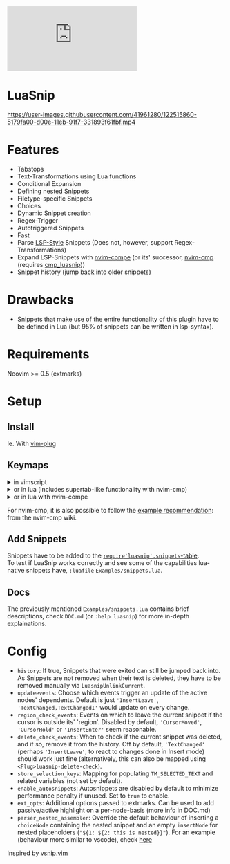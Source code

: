 [![LuaSnip](https://img.shields.io/matrix/luasnip:matrix.org?label=Matrix&logo=matrix)](https://matrix.to/#/%23luasnip:matrix.org)
# LuaSnip
https://user-images.githubusercontent.com/41961280/122515860-5179fa00-d00e-11eb-91f7-331893f61fbf.mp4

# Features
- Tabstops
- Text-Transformations using Lua functions
- Conditional Expansion
- Defining nested Snippets
- Filetype-specific Snippets
- Choices
- Dynamic Snippet creation
- Regex-Trigger
- Autotriggered Snippets
- Fast
- Parse [LSP-Style](https://microsoft.github.io/language-server-protocol/specification#snippet_syntax) Snippets (Does not, however, support Regex-Transformations)
- Expand LSP-Snippets with [nvim-compe](https://github.com/hrsh7th/nvim-compe) (or its' successor, [nvim-cmp](https://github.com/hrsh7th/nvim-cmp) (requires [cmp_luasnip](https://github.com/saadparwaiz1/cmp_luasnip)))
- Snippet history (jump back into older snippets)

# Drawbacks
- Snippets that make use of the entire functionality of this plugin have to be defined in Lua (but 95% of snippets can be written in lsp-syntax).

# Requirements
Neovim >= 0.5 (extmarks)

# Setup
## Install 
Ie. With [vim-plug](https://github.com/junegunn/vim-plug)
## Keymaps
  <details>
   <summary>in vimscript</summary>
  
```vim
imap <silent><expr> <Tab> luasnip#expand_or_jumpable() ? '<Plug>luasnip-expand-or-jump' : '<Tab>' 
inoremap <silent> <S-Tab> <cmd>lua require'luasnip'.jump(-1)<Cr>

snoremap <silent> <Tab> <cmd>lua require('luasnip').jump(1)<Cr>
snoremap <silent> <S-Tab> <cmd>lua require('luasnip').jump(-1)<Cr>

imap <silent><expr> <C-E> luasnip#choice_active() ? '<Plug>luasnip-next-choice' : '<C-E>'
smap <silent><expr> <C-E> luasnip#choice_active() ? '<Plug>luasnip-next-choice' : '<C-E>'
```
  </details>
   <details>
   <summary>or in lua (includes supertab-like functionality with nvim-cmp)</summary>

```lua
local function prequire(...)
local status, lib = pcall(require, ...)
if (status) then return lib end
    return nil
end

local luasnip = prequire('luasnip')
local cmp = prequire("cmp")

local t = function(str)
    return vim.api.nvim_replace_termcodes(str, true, true, true)
end

local check_back_space = function()
    local col = vim.fn.col('.') - 1
    if col == 0 or vim.fn.getline('.'):sub(col, col):match('%s') then
        return true
    else
        return false
    end
end

_G.tab_complete = function()
    if cmp and cmp.visible() then
        cmp.select_next_item()
    elseif luasnip and luasnip.expand_or_jumpable() then
        return t("<Plug>luasnip-expand-or-jump")
    elseif check_back_space() then
        return t "<Tab>"
    else
        cmp.complete()
    end
    return ""
end
_G.s_tab_complete = function()
    if cmp and cmp.visible() then
        cmp.select_prev_item()
    elseif luasnip and luasnip.jumpable(-1) then
        return t("<Plug>luasnip-jump-prev")
    else
        return t "<S-Tab>"
    end
    return ""
end

vim.api.nvim_set_keymap("i", "<Tab>", "v:lua.tab_complete()", {expr = true})
vim.api.nvim_set_keymap("s", "<Tab>", "v:lua.tab_complete()", {expr = true})
vim.api.nvim_set_keymap("i", "<S-Tab>", "v:lua.s_tab_complete()", {expr = true})
vim.api.nvim_set_keymap("s", "<S-Tab>", "v:lua.s_tab_complete()", {expr = true})
vim.api.nvim_set_keymap("i", "<C-E>", "<Plug>luasnip-next-choice", {})
vim.api.nvim_set_keymap("s", "<C-E>", "<Plug>luasnip-next-choice", {})
```
  </details>
   <details>
   <summary>or in lua with nvim-compe</summary>
 
```lua
local function prequire(...)
local status, lib = pcall(require, ...)
if (status) then return lib end
    return nil
end

local luasnip = prequire('luasnip')

local t = function(str)
    return vim.api.nvim_replace_termcodes(str, true, true, true)
end

local check_back_space = function()
    local col = vim.fn.col('.') - 1
    if col == 0 or vim.fn.getline('.'):sub(col, col):match('%s') then
        return true
    else
        return false
    end
end

_G.tab_complete = function()
    if vim.fn.pumvisible() == 1 then
        return t "<C-n>"
    elseif luasnip and luasnip.expand_or_jumpable() then
        return t("<Plug>luasnip-expand-or-jump")
    elseif check_back_space() then
        return t "<Tab>"
    else
        return vim.fn['compe#complete']()
    end
    return ""
end
_G.s_tab_complete = function()
    if vim.fn.pumvisible() == 1 then
        return t "<C-p>"
    elseif luasnip and luasnip.jumpable(-1) then
        return t("<Plug>luasnip-jump-prev")
    else
        return t "<S-Tab>"
    end
    return ""
end

vim.api.nvim_set_keymap("i", "<Tab>", "v:lua.tab_complete()", {expr = true})
vim.api.nvim_set_keymap("s", "<Tab>", "v:lua.tab_complete()", {expr = true})
vim.api.nvim_set_keymap("i", "<S-Tab>", "v:lua.s_tab_complete()", {expr = true})
vim.api.nvim_set_keymap("s", "<S-Tab>", "v:lua.s_tab_complete()", {expr = true})
vim.api.nvim_set_keymap("i", "<C-E>", "<Plug>luasnip-next-choice", {})
vim.api.nvim_set_keymap("s", "<C-E>", "<Plug>luasnip-next-choice", {})
```
  </details>

For nvim-cmp, it is also possible to follow the
[example recommendation](https://github.com/hrsh7th/nvim-cmp/wiki/Example-mappings#luasnip):
from the nvim-cmp wiki.


## Add Snippets
Snippets have to be added to the [`require'luasnip'.snippets`-table](https://github.com/L3MON4D3/LuaSnip/blob/master/Examples/snippets.lua#L167).  
  To test if LuaSnip works correctly and see some of the capabilities lua-native snippets have, `:luafile` `Examples/snippets.lua`. 

## Docs
The previously mentioned `Examples/snippets.lua` contains brief descriptions, check `DOC.md` (or `:help luasnip`) for more in-depth explainations.

# Config
- `history`: If true, Snippets that were exited can still be jumped back into. As Snippets are not removed when their text is deleted, they have to be removed manually via `LuasnipUnlinkCurrent`.
- `updateevents`: Choose which events trigger an update of the active nodes' dependents. Default is just `'InsertLeave'`, `'TextChanged,TextChangedI'` would update on every change.
- `region_check_events`: Events on which to leave the current snippet if the cursor is outside its' 'region'. Disabled by default, `'CursorMoved'`, `'CursorHold'` or `'InsertEnter'` seem reasonable.
- `delete_check_events`: When to check if the current snippet was deleted, and if so, remove it from the history. Off by default, `'TextChanged'` (perhaps `'InsertLeave'`, to react to changes done in Insert mode) should work just fine (alternatively, this can also be mapped using `<Plug>luasnip-delete-check`). 
- `store_selection_keys`: Mapping for populating `TM_SELECTED_TEXT` and related variables (not set by default).
- `enable_autosnippets`: Autosnippets are disabled by default to minimize performance penalty if unused. Set to `true` to enable.
- `ext_opts`: Additional options passed to extmarks. Can be used to add passive/active highlight on a per-node-basis (more info in DOC.md)
- `parser_nested_assembler`: Override the default behaviour of inserting a `choiceNode` containing the nested snippet and an empty `insertNode` for nested placeholders (`"${1: ${2: this is nested}}"`). For an example (behaviour more similar to vscode), check [here](https://github.com/L3MON4D3/LuaSnip/wiki/Nice-Configs#imitate-vscodes-behaviour-for-nested-placeholders)

Inspired by [vsnip.vim](https://github.com/hrsh7th/vim-vsnip/)
